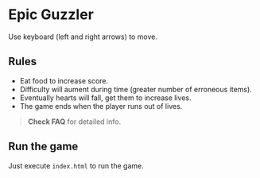 # Epic Guzzler
Use keyboard (left and right arrows) to move.

## Rules
- Eat food to increase score.
- Difficulty  will aument during time (greater number of erroneous items).
- Eventually hearts will fall, get them to increase lives.
- The game ends when the player runs out of lives.
> **Check  FAQ** for detailed info.

## Run the game
Just execute `index.html` to run the game.